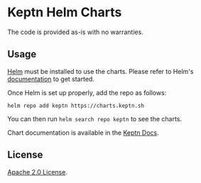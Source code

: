 # Keptn Helm Charts

The code is provided as-is with no warranties.

## Usage

[Helm](https://helm.sh) must be installed to use the charts.
Please refer to Helm's [documentation](https://helm.sh/docs/) to get started.

Once Helm is set up properly, add the repo as follows:

```console
helm repo add keptn https://charts.keptn.sh
```

You can then run `helm search repo keptn` to see the charts.

Chart documentation is available in the [Keptn Docs](https://keptn.sh/docs/).

## License
[Apache 2.0 License](https://github.com/keptn/helm-charts/blob/main/LICENSE).
